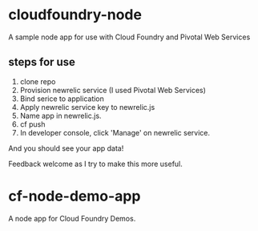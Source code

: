 
# cloudfoundry-node
A sample node app for use with Cloud Foundry and Pivotal Web Services

## steps for use
1. clone repo
2. Provision newrelic service (I used Pivotal Web Services)
3. Bind serice to application
4. Apply newrelic service key to newrelic.js
5. Name app in newrelic.js. 
6. cf push <app name>
7. In developer console, click 'Manage' on newrelic service. 

And you should see your app data! 

Feedback welcome as I try to make this more useful. 

# cf-node-demo-app
A node app for Cloud Foundry Demos. 

